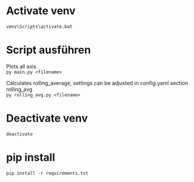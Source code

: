 # Activate venv  
`venv\Scripts\activate.bat`

# Script ausführen
Plots all axis  
`py main.py <filename>` 

Calculates rolling_average, settings can be adjusted in config.yaml section rolling_avg  
`py rolling_avg.py <filename>` 

# Deactivate venv
`deactivate`

# pip install 
`pip install -r requirements.txt` 
